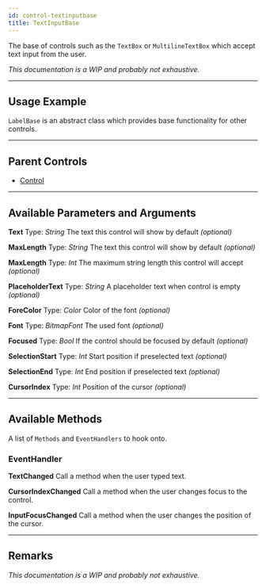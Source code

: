 ```yaml
---
id: control-textinputbase
title: TextInputBase
---
```


The base of controls such as the `TextBox` or `MultilineTextBox` which accept text input from the user.

*This documentation is a WIP and probably not exhaustive.*

---

## Usage Example

`LabelBase` is an abstract class which provides base functionality for other controls.

---

## Parent Controls

- <a href="/docs/dev/controls/control-control">Control</a>

---

## Available Parameters and Arguments

**Text**
Type: *String*
The text this control will show by default
*(optional)*

**MaxLength**
Type: *String*
The text this control will show by default
*(optional)*

**MaxLength**
Type: *Int*
The maximum string length this control will accept
*(optional)*

**PlaceholderText**
Type: *String*
A placeholder text when control is empty
*(optional)*

**ForeColor**
Type: *Color*
Color of the font
*(optional)*

**Font**
Type: *BitmapFont*
The used font
*(optional)*

**Focused**
Type: *Bool*
If the control should be focused by default
*(optional)*

**SelectionStart**
Type: *Int*
Start position if preselected text
*(optional)*

**SelectionEnd**
Type: *Int*
End position if preselected text
*(optional)*

**CursorIndex**
Type: *Int*
Position of the cursor
*(optional)*

---

## Available Methods

A list of `Methods` and `EventHandlers` to hook onto.

### EventHandler

**TextChanged**
Call a method when the user typed text.

**CursorIndexChanged**
Call a method when the user changes focus to the control.

**InputFocusChanged**
Call a method when the user changes the position of the cursor.

---

## Remarks

*This documentation is a WIP and probably not exhaustive.*

